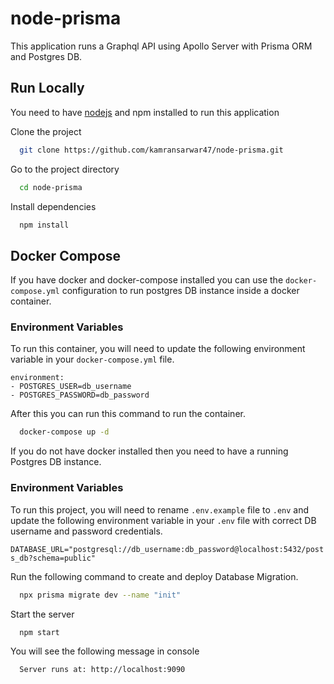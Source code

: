 # node-prisma

This application runs a Graphql API using Apollo Server with Prisma ORM and Postgres DB.
## Run Locally

You need to have [nodejs](https://nodejs.org/en/) and npm installed to run this application

Clone the project

```bash
  git clone https://github.com/kamransarwar47/node-prisma.git
```

Go to the project directory

```bash
  cd node-prisma
```

Install dependencies

```bash
  npm install
```

## Docker Compose

If you have docker and docker-compose installed you can use the `docker-compose.yml` configuration to run postgres DB instance inside a docker container.


### Environment Variables

To run this container, you will need to update the following environment variable in your `docker-compose.yml` file.

```
environment:
- POSTGRES_USER=db_username
- POSTGRES_PASSWORD=db_password
```

After this you can run this command to run the container.

```bash
  docker-compose up -d
```

If you do not have docker installed then you need to have a running Postgres DB instance.


### Environment Variables

To run this project, you will need to rename `.env.example` file to `.env` and update the following environment variable in your `.env` file with correct DB username and password credentials.

`DATABASE_URL="postgresql://db_username:db_password@localhost:5432/posts_db?schema=public"`


Run the following command to create and deploy Database Migration.

```bash
  npx prisma migrate dev --name "init" 
```

Start the server

```bash
  npm start
```

You will see the following message in console

```
  Server runs at: http://localhost:9090
```


